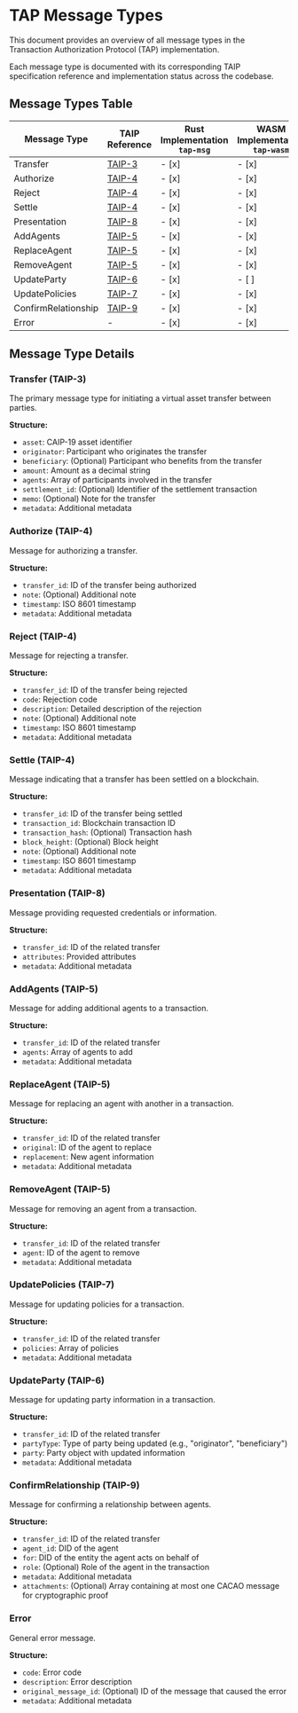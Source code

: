 # TAP Message Types

This document provides an overview of all message types in the Transaction Authorization Protocol (TAP) implementation.

Each message type is documented with its corresponding TAIP specification reference and implementation status across the codebase.

## Message Types Table

| Message Type | TAIP Reference | Rust Implementation<br>`tap-msg` | WASM Implementation<br>`tap-wasm` | TypeScript Implementation<br>`tap-ts` |
|--------------|----------------|----------------------------------|-----------------------------------|--------------------------------------|
| Transfer | [TAIP-3](prds/taips/TAIPs/taip-3.md) | - [x] | - [x] | - [x] |
| Authorize | [TAIP-4](prds/taips/TAIPs/taip-4.md) | - [x] | - [x] | - [x] |
| Reject | [TAIP-4](prds/taips/TAIPs/taip-4.md) | - [x] | - [x] | - [x] |
| Settle | [TAIP-4](prds/taips/TAIPs/taip-4.md) | - [x] | - [x] | - [x] |
| Presentation | [TAIP-8](prds/taips/TAIPs/taip-8.md) | - [x] | - [x] | - [x] |
| AddAgents | [TAIP-5](prds/taips/TAIPs/taip-5.md) | - [x] | - [x] | - [x] |
| ReplaceAgent | [TAIP-5](prds/taips/TAIPs/taip-5.md) | - [x] | - [x] | - [x] |
| RemoveAgent | [TAIP-5](prds/taips/TAIPs/taip-5.md) | - [x] | - [x] | - [x] |
| UpdateParty | [TAIP-6](prds/taips/TAIPs/taip-6.md) | - [x] | - [ ] | - [ ] |
| UpdatePolicies | [TAIP-7](prds/taips/TAIPs/taip-7.md) | - [x] | - [x] | - [x] |
| ConfirmRelationship | [TAIP-9](prds/taips/TAIPs/taip-9.md) | - [x] | - [x] | - [x] |
| Error | - | - [x] | - [x] | - [x] |

## Message Type Details

### Transfer (TAIP-3)

The primary message type for initiating a virtual asset transfer between parties.

**Structure:**
- `asset`: CAIP-19 asset identifier
- `originator`: Participant who originates the transfer
- `beneficiary`: (Optional) Participant who benefits from the transfer
- `amount`: Amount as a decimal string
- `agents`: Array of participants involved in the transfer
- `settlement_id`: (Optional) Identifier of the settlement transaction
- `memo`: (Optional) Note for the transfer
- `metadata`: Additional metadata

### Authorize (TAIP-4)

Message for authorizing a transfer.

**Structure:**
- `transfer_id`: ID of the transfer being authorized
- `note`: (Optional) Additional note
- `timestamp`: ISO 8601 timestamp
- `metadata`: Additional metadata

### Reject (TAIP-4)

Message for rejecting a transfer.

**Structure:**
- `transfer_id`: ID of the transfer being rejected
- `code`: Rejection code
- `description`: Detailed description of the rejection
- `note`: (Optional) Additional note
- `timestamp`: ISO 8601 timestamp
- `metadata`: Additional metadata

### Settle (TAIP-4)

Message indicating that a transfer has been settled on a blockchain.

**Structure:**
- `transfer_id`: ID of the transfer being settled
- `transaction_id`: Blockchain transaction ID
- `transaction_hash`: (Optional) Transaction hash
- `block_height`: (Optional) Block height
- `note`: (Optional) Additional note
- `timestamp`: ISO 8601 timestamp
- `metadata`: Additional metadata

### Presentation (TAIP-8)

Message providing requested credentials or information.

**Structure:**
- `transfer_id`: ID of the related transfer
- `attributes`: Provided attributes
- `metadata`: Additional metadata

### AddAgents (TAIP-5)

Message for adding additional agents to a transaction.

**Structure:**
- `transfer_id`: ID of the related transfer
- `agents`: Array of agents to add
- `metadata`: Additional metadata

### ReplaceAgent (TAIP-5)

Message for replacing an agent with another in a transaction.

**Structure:**
- `transfer_id`: ID of the related transfer
- `original`: ID of the agent to replace
- `replacement`: New agent information
- `metadata`: Additional metadata

### RemoveAgent (TAIP-5)

Message for removing an agent from a transaction.

**Structure:**
- `transfer_id`: ID of the related transfer
- `agent`: ID of the agent to remove
- `metadata`: Additional metadata

### UpdatePolicies (TAIP-7)

Message for updating policies for a transaction.

**Structure:**
- `transfer_id`: ID of the related transfer
- `policies`: Array of policies
- `metadata`: Additional metadata

### UpdateParty (TAIP-6)

Message for updating party information in a transaction.

**Structure:**
- `transfer_id`: ID of the related transfer
- `partyType`: Type of party being updated (e.g., "originator", "beneficiary")
- `party`: Party object with updated information
- `metadata`: Additional metadata

### ConfirmRelationship (TAIP-9)

Message for confirming a relationship between agents.

**Structure:**
- `transfer_id`: ID of the related transfer
- `agent_id`: DID of the agent
- `for`: DID of the entity the agent acts on behalf of
- `role`: (Optional) Role of the agent in the transaction
- `metadata`: Additional metadata
- `attachments`: (Optional) Array containing at most one CACAO message for cryptographic proof

### Error

General error message.

**Structure:**
- `code`: Error code
- `description`: Error description
- `original_message_id`: (Optional) ID of the message that caused the error
- `metadata`: Additional metadata

